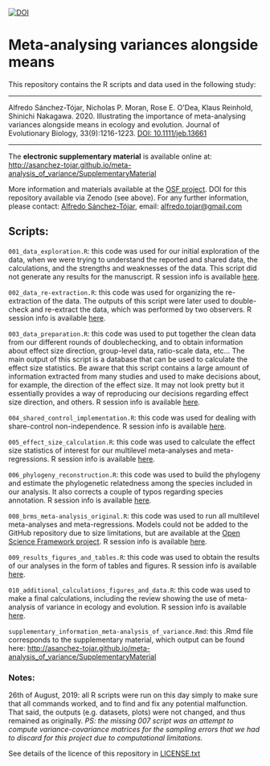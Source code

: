 [![DOI](https://zenodo.org/badge/195809400.svg)](https://zenodo.org/badge/latestdoi/195809400)

# Meta-analysing variances alongside means

This repository contains the R scripts and data used in the following study:

---

Alfredo Sánchez-Tójar, Nicholas P. Moran, Rose E. O'Dea, Klaus Reinhold, Shinichi Nakagawa. 2020. Illustrating the importance of meta-analysing variances alongside means in ecology and evolution. Journal of Evolutionary Biology, 33(9):1216-1223. [DOI: 10.1111/jeb.13661](https://doi.org/10.1111/jeb.13661)

---

The **electronic supplementary material** is available online at: http://asanchez-tojar.github.io/meta-analysis_of_variance/SupplementaryMaterial

More information and materials available at the [OSF project](https://osf.io/yjua8/). DOI for this repository available via Zenodo (see above). For any further information, please contact: [Alfredo Sánchez-Tójar](https://scholar.google.co.uk/citations?hl=en&user=Sh-Rjq8AAAAJ&view_op=list_works&sortby=pubdate), email: alfredo.tojar@gmail.com

## Scripts:

`001_data_exploration.R`: this code was used for our initial exploration of the data, when we were trying to understand the reported and shared data, the calculations, and the strengths and weaknesses of the data. This script did not generate any results for the manuscript. R session info is available [here](https://github.com/ASanchez-Tojar/meta-analysis_of_variance/blob/master/data/data_exploration_R_session.txt).

`002_data_re-extraction.R`: this code was used for organizing the re-extraction of the data. The outputs of this script were later used to double-check and re-extract the data, which was performed by two observers. R session info is available [here](https://github.com/ASanchez-Tojar/meta-analysis_of_variance/blob/master/data_re-extraction/data_re-extraction_R_session.txt).

`003_data_preparation.R`: this code was used to put together the clean data from our different rounds of doublechecking, and to obtain information about effect size direction, group-level data, ratio-scale data, etc... The main output of this script is a database that can be used to calculate the effect size statistics. Be aware that this script contains a large amount of information extracted from many studies and used to make decisions about, for example, the direction of the effect size. It may not look pretty but it essentially provides a way of reproducing our decisions regarding effect size direction, and others. R session info is available [here](https://github.com/ASanchez-Tojar/meta-analysis_of_variance/blob/master/data_re-extraction/clean_data/data_preparation_R_session.txt).

`004_shared_control_implementation.R`: this code was used for dealing with share-control non-independence. R session info is available [here](https://github.com/ASanchez-Tojar/meta-analysis_of_variance/blob/master/data_re-extraction/clean_data/shared_control_R_session.txt).

`005_effect_size_calculation.R`: this code was used to calculate the effect size statistics of interest for our multilevel meta-analyses and meta-regressions. R session info is available [here](https://github.com/ASanchez-Tojar/meta-analysis_of_variance/blob/master/data_re-extraction/clean_data/effect_size_calculation_R_session.txt).

`006_phylogeny_reconstruction.R`: this code was used to build the phylogeny and estimate the phylogenetic relatedness among the species included in our analysis. It also corrects a couple of typos regarding species annotation. R session info is available [here](https://github.com/ASanchez-Tojar/meta-analysis_of_variance/blob/master/data_re-extraction/clean_data/phylogeny_reconstruction_R_session.txt).

`008_brms_meta-analysis_original.R`: this code was used to run all multilevel meta-analyses and meta-regressions. Models could not be added to the GitHub repository due to size limitations, but are available at the [Open Science Framework project](https://osf.io/zy7k2/). R session info is available [here](https://github.com/ASanchez-Tojar/meta-analysis_of_variance/blob/master/models/brms/brms_meta-analysis_R_session.txt).

`009_results_figures_and_tables.R`: this code was used to obtain the results of our analyses in the form of tables and figures. R session info is available [here](https://github.com/ASanchez-Tojar/meta-analysis_of_variance/blob/master/plots/results_figures_and_tables_R_session.txt).

`010_additional_calculations_figures_and_data.R`: this code was used to make a final calculations, including the review showing the use of meta-analysis of variance in ecology and evolution. R session info is available [here](https://github.com/ASanchez-Tojar/meta-analysis_of_variance/blob/master/literature_review/additional_R_session.txt).

`supplementary_information_meta-analysis_of_variance.Rmd`: this .Rmd file corresponds to the supplementary material, which output can be found here: http://asanchez-tojar.github.io/meta-analysis_of_variance/SupplementaryMaterial

### Notes:

26th of August, 2019: all R scripts were run on this day simply to make sure that all commands worked, and to find and fix any potential malfunction. That said, the outputs (e.g. datasets, plots) were not changed, and thus remained as originally. *PS: the missing 007 script was an attempt to compute variance-covariance matrices for the sampling errors that we had to discard for this project due to computational limitations.* 

See details of the licence of this repository in [LICENSE.txt](https://github.com/ASanchez-Tojar/meta-analysis_of_variance/blob/master/LICENSE.txt)
